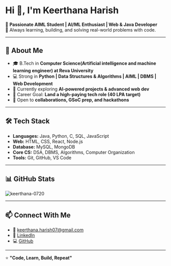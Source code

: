 # Hi 👋, I'm Keerthana Harish

🌟 **Passionate AIML Student | AI/ML Enthusiast | Web & Java Developer**  
🚀 Always learning, building, and solving real-world problems with code.  

---

## 🚀 About Me  
- 🎓 B.Tech in **Computer Science(Artificial intelligence and machine learning engineer) at Reva University** 
- 💻 Strong in **Python | Data Structures & Algorithms | AIML | DBMS | Web Development**  
- 🌱 Currently exploring **AI-powered projects & advanced web dev** 
- 🎯 Career Goal: **Land a high-paying tech role (40 LPA target)** 
- 🤝 Open to **collaborations, GSoC prep, and hackathons** 

---

## 🛠️ Tech Stack  
- **Languages:** Java, Python, C, SQL, JavaScript  
- **Web:** HTML, CSS, React, Node.js  
- **Database:** MySQL, MongoDB  
- **Core CS:** DSA, DBMS, Algorithms, Computer Organization  
- **Tools:** Git, GitHub, VS Code  

---

## 📊 GitHub Stats  
![keerthana-0720](https://github.com/keerthana-0720)
  
---

## 📫 Connect With Me  
- 📧 [keerthana.harish07@gmail.com](mailto:keerthana.harish07@gmail.com)  
- 💼 [LinkedIn](www.linkedin.com/in/keerthana-harish-07bh)  
- 💻 [GitHub](https://github.com/keerthana-0720)  

---

⭐️ **"Code, Learn, Build, Repeat"**
